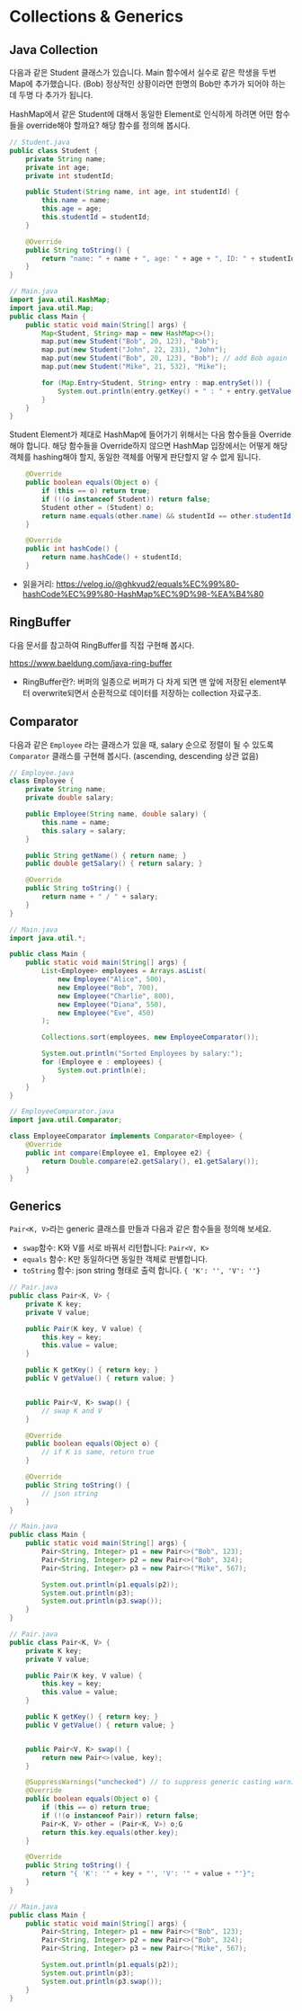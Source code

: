 # Collections & Generics

## Java Collection

다음과 같은 Student 클래스가 있습니다. Main 함수에서 실수로 같은 학생을 두번 Map에 추가했습니다. (Bob) 정상적인 상황이라면 한명의 Bob만 추가가 되어야 하는데 두명 다 추가가 됩니다.

HashMap에서 같은 Student에 대해서 동일한 Element로 인식하게 하려면 어떤 함수들을 override해야 할까요? 해당 함수를 정의해 봅시다.

```java
// Student.java
public class Student {
    private String name;
    private int age;
    private int studentId;

    public Student(String name, int age, int studentId) {
        this.name = name;
        this.age = age;
        this.studentId = studentId;
    }

    @Override
    public String toString() {
        return "name: " + name + ", age: " + age + ", ID: " + studentId;
    }
}

// Main.java
import java.util.HashMap;
import java.util.Map;
public class Main {
    public static void main(String[] args) {
        Map<Student, String> map = new HashMap<>();
        map.put(new Student("Bob", 20, 123), "Bob");
        map.put(new Student("John", 22, 231), "John");
        map.put(new Student("Bob", 20, 123), "Bob"); // add Bob again
        map.put(new Student("Mike", 21, 532), "Mike");

        for (Map.Entry<Student, String> entry : map.entrySet()) {
            System.out.println(entry.getKey() + " : " + entry.getValue());
        }
    }
}
```

Student Element가 제대로 HashMap에 들어가기 위해서는 다음 함수들을 Override해야 합니다.
해당 함수들을 Override하지 않으면 HashMap 입장에서는 어떻게 해당 객체를 hashing해야 할지, 동일한 객체를 어떻게 판단할지 알 수 없게 됩니다.

```java
    @Override
    public boolean equals(Object o) {
        if (this == o) return true;
        if (!(o instanceof Student)) return false;
        Student other = (Student) o;
        return name.equals(other.name) && studentId == other.studentId;
    }

    @Override
    public int hashCode() {
        return name.hashCode() + studentId; 
    }
```

- 읽을거리: https://velog.io/@ghkvud2/equals%EC%99%80-hashCode%EC%99%80-HashMap%EC%9D%98-%EA%B4%80

## RingBuffer

다음 문서를 참고하여 RingBuffer를 직접 구현해 봅시다.

https://www.baeldung.com/java-ring-buffer

- RingBuffer란?: 버퍼의 일종으로 버퍼가 다 차게 되면 맨 앞에 저장된 element부터 overwrite되면서 순환적으로 데이터를 저장하는 collection 자료구조.


## Comparator

다음과 같은 `Employee` 라는 클래스가 있을 때, salary 순으로 정렬이 될 수 있도록 `Comparator` 클래스를 구현해 봅시다. (ascending, descending 상관 없음)

```java
// Employee.java
class Employee {
    private String name;
    private double salary;

    public Employee(String name, double salary) {
        this.name = name;
        this.salary = salary;
    }

    public String getName() { return name; }
    public double getSalary() { return salary; }

    @Override
    public String toString() {
        return name + " / " + salary;
    }
}

// Main.java
import java.util.*;

public class Main {
    public static void main(String[] args) {
        List<Employee> employees = Arrays.asList(
            new Employee("Alice", 500),
            new Employee("Bob", 700),
            new Employee("Charlie", 800),
            new Employee("Diana", 550),
            new Employee("Eve", 450)
        );

        Collections.sort(employees, new EmployeeComparator());

        System.out.println("Sorted Employees by salary:");
        for (Employee e : employees) {
            System.out.println(e);
        }
    }
}
```


```java
// EmployeeComparator.java
import java.util.Comparator;

class EmployeeComparator implements Comparator<Employee> {
    @Override
    public int compare(Employee e1, Employee e2) {
        return Double.compare(e2.getSalary(), e1.getSalary());
    }
}
```


## Generics

`Pair<K, V>`라는 generic 클래스를 만들과 다음과 같은 함수들을 정의해 보세요.

- `swap`함수: K와 V를 서로 바꿔서 리턴합니다: `Pair<V, K>`
- `equals` 함수: K만 동일하다면 동일한 객체로 판별합니다.
- `toString` 함수: json string 형태로 출력 합니다. `{ 'K': '', 'V': ''}`

```java
// Pair.java
public class Pair<K, V> {
    private K key;
    private V value;

    public Pair(K key, V value) {
        this.key = key;
        this.value = value;
    }

    public K getKey() { return key; }
    public V getValue() { return value; }


    public Pair<V, K> swap() {
        // swap K and V
    }

    @Override
    public boolean equals(Object o) {
        // if K is same, return true
    }

    @Override
    public String toString() {
        // json string
    }
}

// Main.java
public class Main {
    public static void main(String[] args) {
        Pair<String, Integer> p1 = new Pair<>("Bob", 123);
        Pair<String, Integer> p2 = new Pair<>("Bob", 324);
        Pair<String, Integer> p3 = new Pair<>("Mike", 567);

        System.out.println(p1.equals(p2));
        System.out.println(p3);
        System.out.println(p3.swap());
    }
}
```


```java
// Pair.java
public class Pair<K, V> {
    private K key;
    private V value;

    public Pair(K key, V value) {
        this.key = key;
        this.value = value;
    }

    public K getKey() { return key; }
    public V getValue() { return value; }


    public Pair<V, K> swap() {
        return new Pair<>(value, key);
    }

    @SuppressWarnings("unchecked") // to suppress generic casting warning
    @Override
    public boolean equals(Object o) {
        if (this == o) return true;
        if (!(o instanceof Pair)) return false;
        Pair<K, V> other = (Pair<K, V>) o;G
        return this.key.equals(other.key);
    }

    @Override
    public String toString() {
        return "{ 'K': '" + key + "', 'V': '" + value + "'}";
    }
}

// Main.java
public class Main {
    public static void main(String[] args) {
        Pair<String, Integer> p1 = new Pair<>("Bob", 123);
        Pair<String, Integer> p2 = new Pair<>("Bob", 324);
        Pair<String, Integer> p3 = new Pair<>("Mike", 567);

        System.out.println(p1.equals(p2));
        System.out.println(p3);
        System.out.println(p3.swap());
    }
}
```